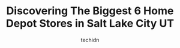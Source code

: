 ---
layout: ampstory
image: https://i0.wp.com/www.depkes.org/wp-content/uploads/2023/06/home-depot-0-in-salt-lake-city-ut-1685966176.jpeg?resize=640,853
author: techidn
featured: false
description: Discover the impressive array of Home Depot options in Salt Lake City UT, where you can find 6 of the largest Home Depot establishments in the area. From renowned classics to hidden gems, Sa
title: Discovering The Biggest 6 Home Depot Stores in Salt Lake City UT
cover:
   title: Discovering The Biggest 6 Home Depot Stores in Salt Lake City UT
   subtitle: Rickpate
   background: https://www.depkes.org/wp-content/uploads/2023/06/home-depot-0-in-salt-lake-city-ut-1685966176.jpeg

pages: 
 - layout: thirds
   top: <h1>#1 The Home Depot</h1>
   bottom: "<p>This is where my paycheck comes to die! They are very helpful at this location. I have had wonderful customer service. I have gone in with questions several times and the</p>"
   background: https://www.depkes.org/wp-content/uploads/2023/06/home-depot-1-in-salt-lake-city-ut-1685966176.jpeg
   backgroundblur: true
 - layout: thirds
   top: <h1>#2 The Home Depot</h1>
   bottom: "<p>3398 Highland Dr., Salt Lake City, UT 84106, United States</p>"
   background: https://www.depkes.org/wp-content/uploads/2023/06/home-depot-2-in-salt-lake-city-ut-1685966177.jpeg
   cta:
      link: https://www.depkes.org/blog/discovering-the-biggest-6-home-depot-stores-in-salt-lake-city-ut/
      text: Discovering The Biggest 6 Home Depot Stores in Salt Lake City UT
 - layout: thirds
   top: <h1>#3 The Home Depot</h1>
   bottom: "<p>1310 E Park Centre Dr, Salt Lake City, UT 84121, United States</p>"
   background: https://images.unsplash.com/photo-1515405295579-ba7b45403062?ixlib=rb-4.0.3&ixid=MnwxMjA3fDB8MHxwaG90by1wYWdlfHx8fGVufDB8fHx8&auto=format&fit=crop&w=640&h=853&q=80
   cta:
      link: https://www.depkes.org/blog/discovering-the-biggest-6-home-depot-stores-in-salt-lake-city-ut/
      text: Discovering The Biggest 6 Home Depot Stores in Salt Lake City UT
 - layout: thirds
   top: <h1>#4 Tool & Truck Rental Center at The Home Depot</h1>
   bottom: "<p>3398 Highland Dr., Salt Lake City, UT 84106, United States</p>"
   background: https://images.unsplash.com/photo-1536745287225-21d689278fd1?ixlib=rb-4.0.3&ixid=MnwxMjA3fDB8MHxwaG90by1wYWdlfHx8fGVufDB8fHx8&auto=format&fit=crop&w=640&h=853&q=80
   cta:
      link: https://www.depkes.org/blog/discovering-the-biggest-6-home-depot-stores-in-salt-lake-city-ut/
      text: Discovering The Biggest 6 Home Depot Stores in Salt Lake City UT
 - layout: thirds
   top: <h1>#5 Tool & Truck Rental Center at The Home Depot</h1>
   bottom: "<p>328 2100 S St, Salt Lake City, UT 84115, United States</p>"
   background: https://images.unsplash.com/photo-1527067829737-402993088e6b?ixlib=rb-4.0.3&ixid=MnwxMjA3fDB8MHxwaG90by1wYWdlfHx8fGVufDB8fHx8&auto=format&fit=crop&w=640&h=853&q=80
   cta:
      link: https://www.depkes.org/blog/discovering-the-biggest-6-home-depot-stores-in-salt-lake-city-ut/
      text: Discovering The Biggest 6 Home Depot Stores in Salt Lake City UT

 - layout: thirds
   middle: Continue reading...
   background: https://images.unsplash.com/photo-1574169208507-84376144848b?ixlib=rb-4.0.3&ixid=MnwxMjA3fDB8MHxwaG90by1wYWdlfHx8fGVufDB8fHx8&auto=format&fit=crop&w=640&h=853&q=80
   cta:
      link: https://www.depkes.org/blog/discovering-the-biggest-6-home-depot-stores-in-salt-lake-city-ut/
      text: Discovering The Biggest 6 Home Depot Stores in Salt Lake City UT
      
---